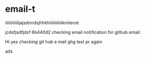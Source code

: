
# email-t


iiiiiiiiiiiiijajsdnndsjhhkhiiiiiiiiiiiikniiievst


jcdsfjsdfjdsf
6b440d2
checking email notification for github email.

Hi yes
checking git hub e
mail 
ghg
test pr again

ads
